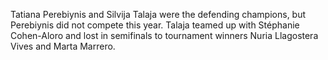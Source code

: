 Tatiana Perebiynis and Silvija Talaja were the defending champions, but Perebiynis did not compete this year. Talaja teamed up with Stéphanie Cohen-Aloro and lost in semifinals to tournament winners Nuria Llagostera Vives and Marta Marrero.
